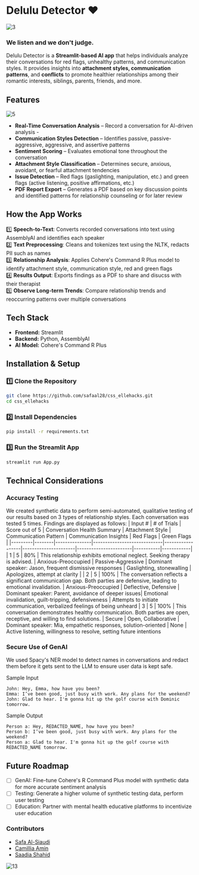 
# Delulu Detector ❤️
![3](https://github.com/user-attachments/assets/77cb78f9-f9a0-48b4-8dfc-dda3a0e7c9df)

### We listen and we don't judge.
Delulu Detector is a **Streamlit-based AI app** that helps individuals analyze their conversations for red flags, unhealthy patterns, and communication styles. It provides insights into **attachment styles, communication patterns**, and **conflicts** to promote healthier relationships among their romantic interests, siblings, parents, friends, and more.

## Features

![5](https://github.com/user-attachments/assets/e6bdb7db-54d7-4ded-9720-4a0a94ea2bbd)
- **Real-Time Conversation Analysis** – Record a conversation for AI-driven analysis  -
- **Communication Styles Detection** – Identifies passive, passive-aggressive, aggressive, and assertive patterns  
- **Sentiment Scoring** – Evaluates emotional tone throughout the conversation  
- **Attachment Style Classification** – Determines secure, anxious, avoidant, or fearful attachment tendencies  
- **Issue Detection** – Red flags (gaslighting, manipulation, etc.) and green flags (active listening, positive affirmations, etc.)<br>
- **PDF Report Export** – Generates a PDF based on key discussion points and identified patterns for relationship counseling or for later review

## How the App Works

1️⃣ **Speech-to-Text**: Converts recorded conversations into text using AssemblyAI and identifies each speaker  
2️⃣ **Text Preprocessing**: Cleans and tokenizes text using the NLTK, redacts PII such as names  
3️⃣ **Relationship Analysis**: Applies Cohere's Command R Plus model to identify attachment style, communication style, red and green flags  
4️⃣ **Results Output**: Exports findings as a PDF to share and disucss with their therapist  
5️⃣ **Observe Long-term Trends**: Compare relationship trends and reoccurring patterns over multiple conversations  

## Tech Stack
- **Frontend:** Streamlit
- **Backend:** Python, AssemblyAI
- **AI Model:** Cohere's Command R Plus

## Installation & Setup

### 1️⃣ Clone the Repository
```bash
git clone https://github.com/safaal28/css_ellehacks.git
cd css_ellehacks
```

### 2️⃣ Install Dependencies
```bash
pip install -r requirements.txt
```

### 3️⃣ Run the Streamlit App
```bash
streamlit run App.py
```

## Technical Considerations

### Accuracy Testing
We created synthetic data to perform semi-automated, qualitative testing of our results based on 3 types of relationship styles. Each conversation was tested 5 times. Findings are displayed as follows:
| Input # | # of Trials | Score out of 5 | Conversation Health Summary | Attachment Style | Communication Pattern | Communication Insights | Red Flags | Green Flags |
|---------|--------|---------------|-----------------------------|------------------|----------------------|-----------------------|-----------|------------|
| 1       | 5      | 80%           | This relationship exhibits emotional neglect. Seeking therapy is advised. | Anxious-Preoccupied | Passive-Aggressive | Dominant speaker: Jason, frequent dismissive responses | Gaslighting, stonewalling | Apologizes, attempt at clarity |
| 2       | 5      | 100%          | The conversation reflects a significant communication gap. Both parties are defensive, leading to emotional invalidation. | Anxious-Preoccupied	| Deflective, Defensive	| Dominant speaker: Parent, avoidance of deeper issues| Emotional invalidation, guilt-tripping, defensiveness	| Attempts to initiate communication, verbalized feelings of being unheard
| 3       | 5      | 100%           | This conversation demonstrates healthy communication. Both parties are open, receptive, and willing to find solutions. |	Secure |	Open, Collaborative	| Dominant speaker: Mia, empathetic responses, solution-oriented | None	| Active listening, willingness to resolve, setting future intentions

### Secure Use of GenAI
We used Spacy's NER model to detect names in conversations and redact them before it gets sent to the LLM to ensure user data is kept safe.

Sample Input
```
John: Hey, Emma, how have you been?
Emma: I’ve been good, just busy with work. Any plans for the weekend?
John: Glad to hear. I'm gonna hit up the golf course with Dominic tomorrow.
```

Sample Output
```
Person a: Hey, REDACTED_NAME, how have you been?
Person b: I’ve been good, just busy with work. Any plans for the weekend?
Person a: Glad to hear. I'm gonna hit up the golf course with REDACTED_NAME tomorrow.
```

## Future Roadmap
- [ ] GenAI: Fine-tune Cohere's R Command Plus model with synthetic data for more accurate sentiment analysis
- [ ] Testing: Generate a higher volume of synthetic testing data, perform user testing
- [ ] Education: Partner with mental health educative platforms to incentivize user education  

### Contributors
- [Safa Al-Siaudi](linkedin.com/in/safa-al-siaudi)
- [Camillia Amin](linkedin.com/in/camillia-hanaan-amin)
- [Saadia Shahid](linkedin.com/in/saadia-shahid)

![13](https://github.com/user-attachments/assets/9d0095be-02db-4289-9ae9-cd78e7066452)



